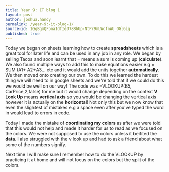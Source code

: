 ```yaml
---
title: Year 9: IT blog 1
layout: post
author: joshua.handy
permalink: /year-9:-it-blog-1/
source-id: 1GgBgmQFpna1dfIeJ78BhUp-NtPr9mLWofnWU_OGl6ig
published: true
---
```

Today we began on sheets learning how to create **spreadsheets** which is a great tool for later life and can be used in any job in any role. We began by selling Tacos and soon learnt that = means a sum is coming up (**calculate**). We also found multiple ways to add this to make equations easier e.g = SUM (A1+ A2+A3… etc and it would add the units together **automatically**. We then moved onto creating our own. To do this we learned the hardest thing we will need to in google sheets and we're told that if we could do this we would be well on our way! The code was =VLOOKUP(B5, CarPrice,2,false) for me but it would change depending on the context **V Look Up** means **vertical axis** so you would be changing the vertical axis however it is actually on the **horizontal**! Not only this but we now know that even the slightest of mistakes e.g a space even after you've typed the word in would lead to errors in code.

Today I made the mistake of **coordinating my colors** as after we were told that this would not help and made it harder for us to read as we focused on the colors. We were not supposed to use the colors unless it beifited the **data**. I also struggled with the v look up and had to ask a friend about what some of the numbers signify. 

Next time I will make sure I remember how to do the VLOOKUP by practicing it at home and will not focus on the colors but the split of the colors. 

